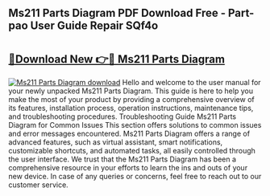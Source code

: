 ## Ms211 Parts Diagram PDF Download Free - Part-pao User Guide Repair SQf4o

# <h2><a href="http://dfjfyv.blite.top/?on=Ms211+Parts+Diagram">🔗Download New 👉🔴 Ms211 Parts Diagram</a></h2>

[![Ms211 Parts Diagram download](https://i.imgur.com/lujVjoI.png)](http://dfjfyv.blite.top/?on=Ms211+Parts+Diagram)
Hello and welcome to the user manual for your newly unpacked Ms211 Parts Diagram. This guide is here to help you make the most of your product by providing a comprehensive overview of its features, installation process, operation instructions, maintenance tips, and troubleshooting procedures. Troubleshooting Guide Ms211 Parts Diagram for Common Issues This section offers solutions to common issues and error messages encountered. Ms211 Parts Diagram offers a range of advanced features, such as virtual assistant, smart notifications, customizable shortcuts, and automated tasks, all easily controlled through the user interface. We trust that the Ms211 Parts Diagram has been a comprehensive resource in your efforts to learn the ins and outs of your new device. In case of any queries or concerns, feel free to reach out to our customer service.
